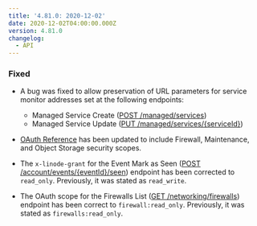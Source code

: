 ```yaml
---
title: '4.81.0: 2020-12-02'
date: 2020-12-02T04:00:00.000Z
version: 4.81.0
changelog:
  - API
---
```


### Fixed

- A bug was fixed to allow preservation of URL parameters for service monitor addresses set at the following endpoints:

  - Managed Service Create ([POST /managed/services](https://linode.com/docs/api/managed/#managed-service-create))
  - Managed Service Update ([PUT /managed/services/{serviceId}](https://linode.com/docs/api/managed/#managed-service-update))

- [OAuth Reference](https://linode.com/docs/api/#oauth-reference) has been updated to include Firewall, Maintenance, and Object Storage security scopes.

- The `x-linode-grant` for the Event Mark as Seen ([POST /account/events/{eventId}/seen](https://linode.com/docs/api/account/#event-mark-as-seen)) endpoint has been corrected to `read_only`. Previously, it was stated as `read_write`.

- The OAuth scope for the Firewalls List ([GET /networking/firewalls](https://linode.com/docs/api/networking/#firewalls-list)) endpoint has been correct to `firewall:read_only`. Previously, it was stated as `firewalls:read_only`.
